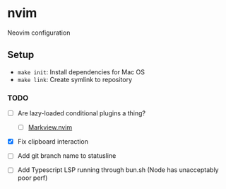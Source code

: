 # nvim
Neovim configuration

## Setup

- `make init`: Install dependencies for Mac OS
- `make link`: Create symlink to repository

### TODO

- [ ] Are lazy-loaded conditional plugins a thing?
    - [ ] [Markview.nvim](https://old.reddit.com/r/neovim/comments/1ekl7rn/markviewnvim_just_had_its_first_proper_release/)
- [x] Fix clipboard interaction
- [ ] Add git branch name to statusline
- [ ] Add Typescript LSP running through bun.sh (Node has unacceptably poor perf)

